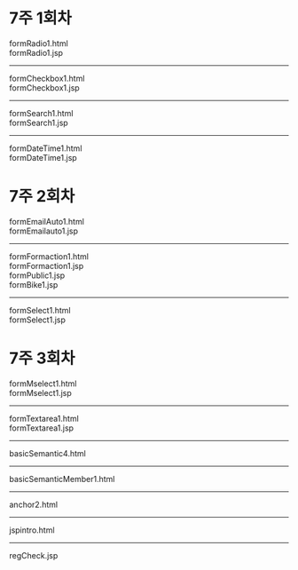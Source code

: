 <h1>7주 1회차</h1>
formRadio1.html <br>
formRadio1.jsp <hr>

formCheckbox1.html<br>
formCheckbox1.jsp<hr>

formSearch1.html<br>
formSearch1.jsp<hr>

formDateTime1.html<br>
formDateTime1.jsp


<h1>7주 2회차</h1>
formEmailAuto1.html<br>
formEmailauto1.jsp<hr>

formFormaction1.html<br>
formFormaction1.jsp<br>
formPublic1.jsp<br>
formBike1.jsp<hr>

formSelect1.html<br>
formSelect1.jsp

<h1>7주 3회차</h1>
formMselect1.html<br>
formMselect1.jsp<hr>

formTextarea1.html<br>
formTextarea1.jsp<hr>

basicSemantic4.html<br><hr>

basicSemanticMember1.html<br><hr>

anchor2.html<br><hr>

jspintro.html<br><hr>

regCheck.jsp

